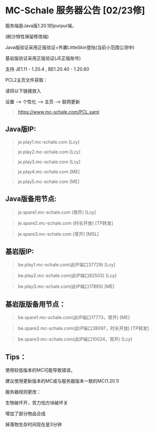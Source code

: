 # MC-Schale 服务器公告 [02/23修]

服务端是Java版1.20.1的purpur端，

(刷沙特性保留修改端)

Java版验证采用正版验证+外置LittleSkin登陆(当前小范围公测中)

基岩版验证采用正版验证(JE正版账号)

支持 JE1.11 - 1.20.4 , BE1.20.40 - 1.20.60

PCL2主页文件获取：

请将以下链接放入

设置 --> 个性化 --> 主页 --> 联网更新

>https://www.mc-schale.com/PCL.xaml

## Java版IP:

>je.play1.mc-schale.com [Lcy]

>je.play2.mc-schale.com [Lcy]

>je.play3.mc-schale.com [Lcy]

>je.play4.mc-schale.com [ME]

>je.play5.mc-schale.com [ME]

## Java版备用节点:

>je.spare1.mc-schale.com (常开) [Lcy]

>je.spare2.mc-schale.com (时长开放) [TP转发]

>je.spare3.mc-schale.com (常开) [MSL]

## 基岩版IP:

>be.play1.mc-schale.com(此IP端口37729) [Lcy]

>be.play2.mc-schale.com(此IP端口62503) [Lcy]

>be.play3.mc-schale.com(此IP端口17865) [ME]

## 基岩版版备用节点：

>be.spare1.mc-schale.com(此IP端口17773，常开) [ME]

>be.spare2.mc-schale.com(此IP端口38097，时长开放) [TP转发]

>be.spare3.mc-schale.com(此IP端口10024，常开) [Lcy]


## Tips：

使用较低版本的MC可能导致错误，

建议使用更新版本的MC或与服务器版本一致的MC(1.20.1)

服务器规则更改：

生物破坏开，苦力怕方块破坏关

增加了部分物品合成

掉落物生存时间现在是3分钟